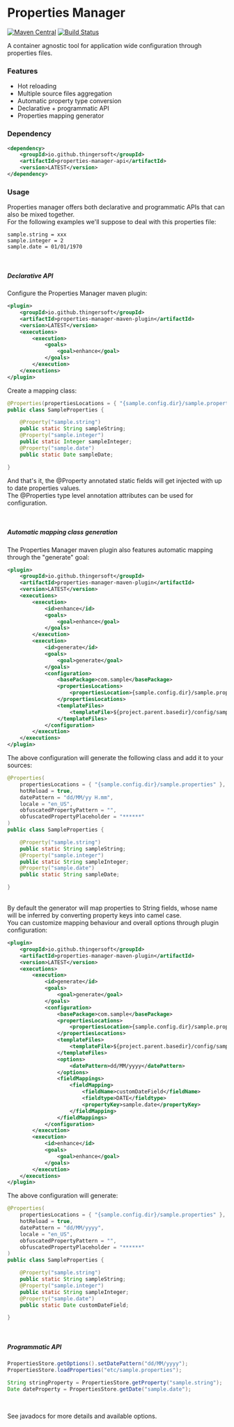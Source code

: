 # Properties Manager

[![Maven Central](https://img.shields.io/maven-central/v/io.github.thingersoft/properties-manager-api.svg?label=Maven%20Central)](https://search.maven.org/search?q=g:%22io.github.thingersoft%22%20AND%20a:%22properties-manager-api%22)
[![Build Status](https://travis-ci.com/thingersoft/properties-manager.svg?branch=master)](https://travis-ci.com/thingersoft/properties-manager)

A container agnostic tool for application wide configuration through properties files.


### Features
  - Hot reloading
  - Multiple source files aggregation
  - Automatic property type conversion
  - Declarative + programmatic API
  - Properties mapping generator  
  
  
### Dependency

```xml
<dependency>
    <groupId>io.github.thingersoft</groupId>
    <artifactId>properties-manager-api</artifactId>
    <version>LATEST</version>
</dependency>
```
  
    
### Usage

Properties manager offers both declarative and programmatic APIs that can also be mixed together.  
For the following examples we'll suppose to deal with this properties file:

```properties
sample.string = xxx
sample.integer = 2
sample.date = 01/01/1970
```

<br/>

##### Declarative API

Configure the Properties Manager maven plugin:

```xml
<plugin>
    <groupId>io.github.thingersoft</groupId>
    <artifactId>properties-manager-maven-plugin</artifactId>
    <version>LATEST</version>
    <executions>
        <execution>
            <goals>
                <goal>enhance</goal>
            </goals>
        </execution>
    </executions>
</plugin>
```

Create a mapping class:

```java
@Properties(propertiesLocations = { "{sample.config.dir}/sample.properties" }, datePattern = "dd/MM/yyyy")
public class SampleProperties {

    @Property("sample.string")
    public static String sampleString;
    @Property("sample.integer")
    public static Integer sampleInteger;
    @Property("sample.date")
    public static Date sampleDate;

}
```

And that's it, the @Property annotated static fields will get injected with up to date properties values.  
The @Properties type level annotation attributes can be used for configuration.  

<br/>

##### Automatic mapping class generation

The Properties Manager maven plugin also features automatic mapping through the "generate" goal:

```xml
<plugin>
    <groupId>io.github.thingersoft</groupId>
    <artifactId>properties-manager-maven-plugin</artifactId>
    <version>LATEST</version>
    <executions>
        <execution>
            <id>enhance</id>
            <goals>
                <goal>enhance</goal>
            </goals>
        </execution>
        <execution>
            <id>generate</id>
            <goals>
                <goal>generate</goal>
            </goals>
            <configuration>
                <basePackage>com.sample</basePackage>
                <propertiesLocations>
                    <propertiesLocation>{sample.config.dir}/sample.properties</propertiesLocation>
                </propertiesLocations>
                <templateFiles>
                    <templateFile>${project.parent.basedir}/config/sample.properties</templateFile>
                </templateFiles>
            </configuration>
        </execution>    
    </executions>
</plugin>
```


The above configuration will generate the following class and add it to your sources:

```java
@Properties(
    propertiesLocations = { "{sample.config.dir}/sample.properties" },
    hotReload = true, 
    datePattern = "dd/MM/yy H.mm", 
    locale = "en_US", 
    obfuscatedPropertyPattern = "", 
    obfuscatedPropertyPlaceholder = "******"
)
public class SampleProperties {

    @Property("sample.string")
    public static String sampleString;
    @Property("sample.integer")
    public static String sampleInteger;
    @Property("sample.date")
    public static String sampleDate;

}
```

<br/>
By default the generator will map properties to String fields, whose name will be inferred by converting property keys into camel case.
<br/>
You can customize mapping behaviour and overall options through plugin configuration:

```xml
<plugin>
    <groupId>io.github.thingersoft</groupId>
    <artifactId>properties-manager-maven-plugin</artifactId>
    <version>LATEST</version>
    <executions>
        <execution>
            <id>generate</id>
            <goals>
                <goal>generate</goal>
            </goals>
            <configuration>
                <basePackage>com.sample</basePackage>
                <propertiesLocations>
                    <propertiesLocation>{sample.config.dir}/sample.properties</propertiesLocation>
                </propertiesLocations>
                <templateFiles>
                    <templateFile>${project.parent.basedir}/config/sample.properties</templateFile>
                </templateFiles>
                <options>
                    <datePattern>dd/MM/yyyy</datePattern>
                </options>
                <fieldMappings>
                    <fieldMapping>
                        <fieldName>customDateField</fieldName>
                        <fieldtype>DATE</fieldtype>
                        <propertyKey>sample.date</propertyKey>
                    </fieldMapping>
                </fieldMappings>
            </configuration>
        </execution>
        <execution>
            <id>enhance</id>
            <goals>
                <goal>enhance</goal>
            </goals>
        </execution>
    </executions>
</plugin>
```
The above configuration will generate:

```java
@Properties(
    propertiesLocations = { "{sample.config.dir}/sample.properties" },
    hotReload = true, 
    datePattern = "dd/MM/yyyy", 
    locale = "en_US", 
    obfuscatedPropertyPattern = "", 
    obfuscatedPropertyPlaceholder = "******"
)
public class SampleProperties {

    @Property("sample.string")
    public static String sampleString;
    @Property("sample.integer")
    public static String sampleInteger;
    @Property("sample.date")
    public static Date customDateField;

}
```

<br/>

##### Programmatic API

```java
PropertiesStore.getOptions().setDatePattern("dd/MM/yyyy");
PropertiesStore.loadProperties("etc/sample.properties");

String stringProperty = PropertiesStore.getProperty("sample.string");
Date dateProperty = PropertiesStore.getDate("sample.date");		
```

<br/>

See javadocs for more details and available options.
